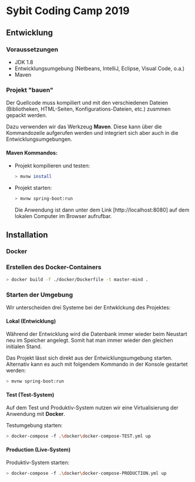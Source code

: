 # Sybit Coding Camp 2019


## Entwicklung

### Voraussetzungen

- JDK 1.8
- Entwicklungsumgebung (Netbeans, IntelliJ, Eclipse, Visual Code, o.a.)
- Maven

### Projekt "bauen"

Der Quellcode muss kompiliert und mit den verschiedenen Dateien 
(Bibliotheken, HTML-Seiten, Konfigurations-Dateien, etc.) zusmmen gepackt werden.

Dazu verwenden wir das Werkzeug **Maven**. Diese kann über die Kommandozeile 
aufgerufen werden und integriert sich aber auch in die Entwicklungsumgebungen.

#### Maven Kommandos:

- Projekt kompilieren und testen:
  ``` bash
  > mvnw install
  ```

- Projekt starten:
  ``` bash
  > mvnw spring-boot:run
  ```
  Die Anwendung ist dann unter dem Link [http://localhost:8080] auf dem lokalen Computer im Browser aufrufbar.

## Installation

### Docker

### Erstellen des Docker-Containers

``` bash
> docker build -f ./docker/Dockerfile -t master-mind .
```

### Starten der Umgebung

Wir unterscheiden drei Systeme bei der Entwklckung des Projektes:

#### Lokal (Entwicklung)

Während der Entwicklung wird die Datenbank immer wieder beim Neustart neu im Speicher angelegt.
Somit hat man immer wieder den gleichen initialen Stand.

Das Projekt lässt sich direkt aus der Entwicklungsumgebung starten.
Alternativ kann es auch mit folgendem Kommando in der Konsole gestartet werden:

``` bash
> mvnw spring-boot:run
```

#### Test (Test-System)

Auf dem Test und Produktiv-System nutzen wir eine Virtualisierung der Anwendung mit **Docker**.

Testumgebung starten:

``` bash
> docker-compose -f .\docker\docker-compose-TEST.yml up
```
  
#### Production (Live-System)

Produktiv-System starten:

``` bash
> docker-compose -f .\docker\docker-compose-PRODUCTION.yml up
```
